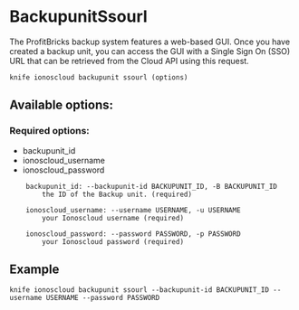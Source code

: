 # BackupunitSsourl

The ProfitBricks backup system features a web-based GUI. Once you have created a backup unit, you can access the GUI with a Single Sign On \(SSO\) URL that can be retrieved from the Cloud API using this request.

```text
knife ionoscloud backupunit ssourl (options)
```

## Available options:

### Required options:

* backupunit_id
* ionoscloud_username
* ionoscloud_password

```text
    backupunit_id: --backupunit-id BACKUPUNIT_ID, -B BACKUPUNIT_ID
        the ID of the Backup unit. (required)

    ionoscloud_username: --username USERNAME, -u USERNAME
        your Ionoscloud username (required)

    ionoscloud_password: --password PASSWORD, -p PASSWORD
        your Ionoscloud password (required)

```
## Example

```text
knife ionoscloud backupunit ssourl --backupunit-id BACKUPUNIT_ID --username USERNAME --password PASSWORD
```
